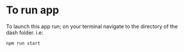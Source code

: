 # To run app

To launch this app run; on your terminal navigate to the directory of the dash folder. i.e:

```
npm run start
```

